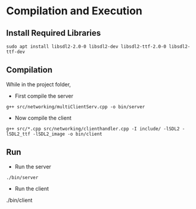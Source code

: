 # Compilation and Execution

## Install Required Libraries
`sudo apt install libsdl2-2.0-0 libsdl2-dev libsdl2-ttf-2.0-0 libsdl2-ttf-dev`

## Compilation

While in the project folder,

* First compile the server

`g++ src/networking/multiClientServ.cpp -o bin/server`

* Now compile the client

`g++ src/*.cpp src/networking/clienthandler.cpp -I include/ -lSDL2 -lSDL2_ttf -lSDL2_image -o bin/client`

## Run

* Run the server

`./bin/server`

* Run the client
  
./bin/client
